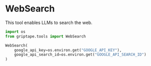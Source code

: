# WebSearch

This tool enables LLMs to search the web.

```python
import os
from griptape.tools import WebSearch

WebSearch(
    google_api_key=os.environ.get("GOOGLE_API_KEY"),
    google_api_search_id=os.environ.get("GOOGLE_API_SEARCH_ID")
)
```
